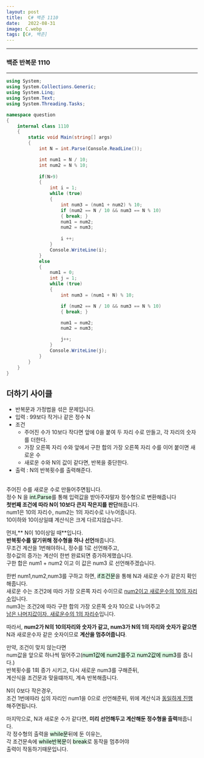 ```yaml
---
layout: post
title:  C# 백준 1110
date:   2022-08-31
image: C.webp
tags: [C#, 백준]
---
```


---
### 백준 반복문 1110
---

```c#
using System;
using System.Collections.Generic;
using System.Linq;
using System.Text;
using System.Threading.Tasks;

namespace question
{
    internal class 1110
    {
        static void Main(string[] args)
        {
            int N = int.Parse(Console.ReadLine());

            int num1 = N / 10;
            int num2 = N % 10;
          
            if(N>9)
            {
                int i = 1;
                while (true)
                {
                    int num3 = (num1 + num2) % 10;
                    if (num2 == N / 10 && num3 == N % 10)
                    { break; }
                    num1 = num2;
                    num2 = num3;
                    
                    i ++;
                }
                Console.WriteLine(i);
            }
            else
            {
                num1 = 0;
                int j = 1;
                while (true)
                {
                    int num3 = (num1 + N) % 10;

                    if (num2 == N / 10 && num3 == N % 10)
                    { break; }

                    num1 = num2;
                    num2 = num3;

                    j++;
                }
                Console.WriteLine(j);
            }
        }
    }
}
```

## 더하기 사이클
  - 반복문과 가정법을 섞은 문제입니다.
  - 입력 : 99보다 작거나 같은 정수 N
  - 조건 
      - 주어진 수가 10보다 작다면 앞에 0을 붙여 두 자리 수로 만들고, 각 자리의 숫자를 더한다.
      - 가장 오른쪽 자리 수와 앞에서 구한 합의 가장 오른쪽 자리 수를 이어 붙이면 새로운 수<BR>
      - 새로운 수와 N의 값이 같다면, 반복을 중단한다.<br>
  - 출력 : N의 반복횟수를 출력해준다.<br><br>

주어진 수를 새로운 수로 만들어주면됩니다.<br>
정수 N 을 <mark style='background-color: #dcffe4'>int.Parse</mark>를 통해 입력값을 받아주자말자 정수형으로 변환해줍니다<br>
**첫번째 조건에 따라 N이 10보다 큰지 작은지를 판단**해줍니다.<br>
num1은 10의 자리수, num2는 1의 자리수로 나누어줍니다.<br>
10이하와 10이상일떄 계산식은 크게 다르지않습니다.<br>

먼저,** N이 10이상일 때**입니다.<br>
**반복횟수를 알기위해 정수형을 하나 선언**해줍니다.<br>
무조건 계산을 1번해야하니, 정수를 1로 선언해주고,<br> 정수값의 증가는 계산이 한번 완료되면 증가하게했습니다.<br>
구한 합은 num1 + num2 이고 이 값은 num3 로 선언해주겠습니다.<br>

한번 num1,num2,num3를 구하고 하면, <mark style='background-color: #dcffe4'>if조건문</mark>을 통해 N과 새로운 수가 같은지 확인해줍니다.<br>
새로운 수는 조건2에 따라 가장 오른쪽 자리 수이므로 <u>num2이고 새로운수의 10의 자리수</u>입니다. <br>
num3는 조건2에 따라 구한 합의 가장 오른쪽 숫자 10으로 나누어주고 <br><u>남은 나머지값이자, 새로운수의 1의 자리수</u>입니다.<br>

따라서, **num2가 N의 10의자리와 숫자가 같고, num3가 N의 1의 자리와 숫자가 같으면**<br>
N과 새로운수자 같은 숫자이므로 **계산을 멈추어줍니다**.<br>

만약, 조건이 맞지 않는다면<br>
num값을 앞으로 하나씩 밀어주고(<mark style='background-color: #dcffe4'>num1값에 num2를주고 num2값에 num3</mark>를 줍니다.)<br>
반복횟수를 1회 증가 시키고, 다시 새로운 num3를 구해준뒤,<br>
계산식을 조건문과 맞을떄까지, 계속 반복해줍니다.<br>

N이 0보다 작은경우,<br>
조건 1번에따라 십의 자리인 num1을 0으로 선언해준뒤, 위에 계산식과 <u>동일하게 진행</u>해주면됩니다.<br>

마지막으로, N과 새로운 수가 같다면, **미리 선언해두고 계산해둔 정수형을 출력**해줍니다.<br>
각 정수형의 출력을 <mark style='background-color: #dcffe4'>while문</mark>뒤에 둔 이유는,<br> 각 조건문속에 <mark style='background-color: #dcffe4'>while반복문</mark>이 <mark style='background-color: #dcffe4'>break</mark>로 동작을 멈추어야<br>
출력이 작동하기때문입니다.



